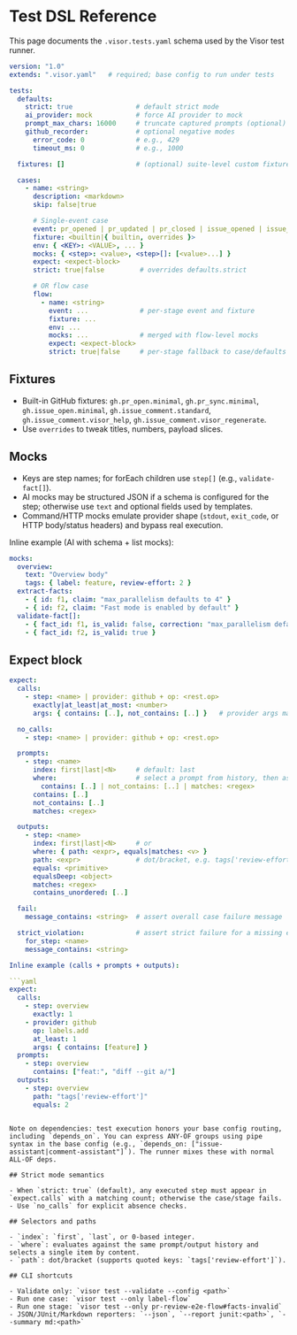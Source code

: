 # Test DSL Reference

This page documents the `.visor.tests.yaml` schema used by the Visor test runner.

```yaml
version: "1.0"
extends: ".visor.yaml"   # required; base config to run under tests

tests:
  defaults:
    strict: true                # default strict mode
    ai_provider: mock           # force AI provider to mock
    prompt_max_chars: 16000     # truncate captured prompts (optional)
    github_recorder:            # optional negative modes
      error_code: 0             # e.g., 429
      timeout_ms: 0             # e.g., 1000

  fixtures: []                  # (optional) suite-level custom fixtures

  cases:
    - name: <string>
      description: <markdown>
      skip: false|true

      # Single-event case
      event: pr_opened | pr_updated | pr_closed | issue_opened | issue_comment | manual
      fixture: <builtin|{ builtin, overrides }>
      env: { <KEY>: <VALUE>, ... }
      mocks: { <step>: <value>, <step>[]: [<value>...] }
      expect: <expect-block>
      strict: true|false         # overrides defaults.strict

      # OR flow case
      flow:
        - name: <string>
          event: ...             # per-stage event and fixture
          fixture: ...
          env: ...
          mocks: ...             # merged with flow-level mocks
          expect: <expect-block>
          strict: true|false     # per-stage fallback to case/defaults
```

## Fixtures

- Built-in GitHub fixtures: `gh.pr_open.minimal`, `gh.pr_sync.minimal`, `gh.issue_open.minimal`, `gh.issue_comment.standard`, `gh.issue_comment.visor_help`, `gh.issue_comment.visor_regenerate`.
- Use `overrides` to tweak titles, numbers, payload slices.

## Mocks

- Keys are step names; for forEach children use `step[]` (e.g., `validate-fact[]`).
- AI mocks may be structured JSON if a schema is configured for the step; otherwise use `text` and optional fields used by templates.
- Command/HTTP mocks emulate provider shape (`stdout`, `exit_code`, or HTTP body/status headers) and bypass real execution.

Inline example (AI with schema + list mocks):

```yaml
mocks:
  overview:
    text: "Overview body"
    tags: { label: feature, review-effort: 2 }
  extract-facts:
    - { id: f1, claim: "max_parallelism defaults to 4" }
    - { id: f2, claim: "Fast mode is enabled by default" }
  validate-fact[]:
    - { fact_id: f1, is_valid: false, correction: "max_parallelism defaults to 3" }
    - { fact_id: f2, is_valid: true }
```

## Expect block

```yaml
expect:
  calls:
    - step: <name> | provider: github + op: <rest.op>
      exactly|at_least|at_most: <number>
      args: { contains: [..], not_contains: [..] }   # provider args matching

  no_calls:
    - step: <name> | provider: github + op: <rest.op>

  prompts:
    - step: <name>
      index: first|last|<N>     # default: last
      where:                    # select a prompt from history, then assert
        contains: [..] | not_contains: [..] | matches: <regex>
      contains: [..]
      not_contains: [..]
      matches: <regex>

  outputs:
    - step: <name>
      index: first|last|<N>     # or
      where: { path: <expr>, equals|matches: <v> }
      path: <expr>              # dot/bracket, e.g. tags['review-effort']
      equals: <primitive>
      equalsDeep: <object>
      matches: <regex>
      contains_unordered: [..]

  fail:
    message_contains: <string>  # assert overall case failure message

  strict_violation:             # assert strict failure for a missing expect on a step
    for_step: <name>
    message_contains: <string>

Inline example (calls + prompts + outputs):

```yaml
expect:
  calls:
    - step: overview
      exactly: 1
    - provider: github
      op: labels.add
      at_least: 1
      args: { contains: [feature] }
  prompts:
    - step: overview
      contains: ["feat:", "diff --git a/"]
  outputs:
    - step: overview
      path: "tags['review-effort']"
      equals: 2
```
```

Note on dependencies: test execution honors your base config routing, including `depends_on`. You can express ANY‑OF groups using pipe syntax in the base config (e.g., `depends_on: ["issue-assistant|comment-assistant"]`). The runner mixes these with normal ALL‑OF deps.

## Strict mode semantics

- When `strict: true` (default), any executed step must appear in `expect.calls` with a matching count; otherwise the case/stage fails.
- Use `no_calls` for explicit absence checks.

## Selectors and paths

- `index`: `first`, `last`, or 0‑based integer.
- `where`: evaluates against the same prompt/output history and selects a single item by content.
- `path`: dot/bracket (supports quoted keys: `tags['review-effort']`).

## CLI shortcuts

- Validate only: `visor test --validate --config <path>`
- Run one case: `visor test --only label-flow`
- Run one stage: `visor test --only pr-review-e2e-flow#facts-invalid`
- JSON/JUnit/Markdown reporters: `--json`, `--report junit:<path>`, `--summary md:<path>`
